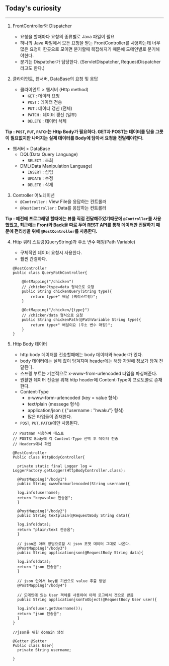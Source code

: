 ## Today's curiosity

---

1. FrontController와 Dispatcher
   - 요청을 할때마다 요청의 종류별로 Java 파일이 필요
   - 하나의 Java 파일에서 모든 요청을 받는 FrontController를 사용하는데 너무 많은 요청이
   한곳으로 모이면 분기할때 복잡해지기 때문에 도메인별로 분기해야한다.
   - 분기는 Dispatcher가 담당한다. (ServletDispatcher, RequestDispatcher라고도 한다.)
  

2. 클라이언트, 웹서버, DataBase의 요청 및 응답

   - 클라이언트 > 웹서버 (Http method)
      - `GET` : 데이터 요청
      - `POST` : 데이터 전송
      - `PUT` : 데이터 갱신 (전체)
      - `PATCH` : 데이터 갱신 (일부)
      - `DELETE` : 데이터 삭제

**Tip : `POST`, `PUT`, `PATCH`는 Http Body가 필요하다. GET과 POST는 데이터를 담을 그릇이
필요없지만 나머지는 실제 데이터를 Body에 담아서 요청을 전달해야한다.**

- 웹서버 > DataBase
  - DQL(Data Query Language)
    - `SELECT` : 조회
  - DML(Data Manipulation Language)
    - `INSERT` : 삽입
    - `UPDATE` : 수정
    - `DELETE` : 삭제

3. Controller 어노테이션
   - `@Controller` : View File을 응답하는 컨트롤러
   - `@RestController` : Data를 응답하는 컨트롤러

**Tip : 예전에 프로그래밍 할때에는 뷰를 직접 전달해주었기때문에 `@Controller`를 사용했었고,
최근에는 Front와 Back을 따로 두어 REST API를 통해 데이터만 전달하기 때문에 편리성을
위해 `@RestController`를 사용한다.**
  
4. Http 쿼리 스트링(QueryString)과 주소 변수 매핑(Path Variable)
   - 구체적인 데이터 요청시 사용한다.
   - 훨씬 간결하다.
    ```text
    @RestController
    public class QueryPathController{
    
        @GetMapping("/chicken")
        // /chicken?type=data 형식으로 요청
        public String chickenQuery(String type){
            return type+" 배달 (쿼리스트링)";
        }
        
        @GetMapping("/chicken/{type}")
        // /chicken/data 형식으로 요청
        public String chickenPath(@PathVariable String type){
            return type+" 배달이요 (주소 변수 매핑)";
        }
    }
    ```
  
5. Http Body 데이터
   - http body 데이터를 전송할때에는 body 데이터와 header가 있다.
   - body 데이터에는 실제 값이 담겨지며 header에는 해당 자원에 정보가 담겨 전달된다.
   - 스프링 부트는 기본적으로 x-www-from-urlencoded 타입을 파싱해준다.
   - 원활한 데이터 전송을 위해 http header에 Content-Type이 프로토콜로 존재한다.
   - Content-Type
     - x-www-form-urlencoded (key = value 형식)
     - text/plain (messege 형식)
     - application/json ( {"username : "hwaku"} 형식)
     - 많은 타입들이 존재한다.
   - `POST`, `PUT`, `PATCH`에만 사용된다.
    ```text
   // Postman 사용하여 테스트
   // POST로 Body에 각 Content-Type 선택 후 데이터 전송
   // Headers에서 확인
   
   @RestController
   Public class HttpBodyController{
   
      private static final Logger log = LoggerFactory.getLogger(HttpBodyController.class);
   
      @PostMapping("/body1")
      public String xwwwformurlencoded(String username){
      
      log.info(username);
      return "key=value 전송옴";
      }
      
      @PostMapping("/body2")
      public String textplain(@RequestBody String data){
      
      log.info(data);
      return "plain/text 전송옴";
      }
      
      // json은 아래 방법으로할 시 json 포맷 데이터 그대로 나온다.
      @PostMapping("/body3")
      public String applicationjson(@RequestBody String data){
      
      log.info(data);
      return "json 전송옴";
      }
      
      // json 안에서 key를 기반으로 value 추출 방법
      @PostMapping("/body4")
   
      // 도메인에 있는 User 객체를 사용하여 아래 로그에서 겟으로 받음
      public String applicationjsonToObject(@RequestBody User user){
      
      log.info(user.getUsername());
      return "json 전송옴";
      }
   }
   
   //json을 위한 domain 생성
   
   @Getter @Setter
   Public class User{
      private String username;
   
   }
    ```